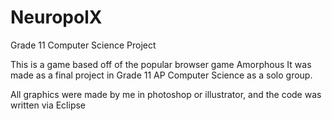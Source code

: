 NeuropolX
=========

Grade 11 Computer Science Project

This is a game based off of the popular browser game Amorphous
It was made as a final project in Grade 11 AP Computer Science as a solo group.  

All graphics were made by me in photoshop or illustrator, and the code was written via Eclipse
